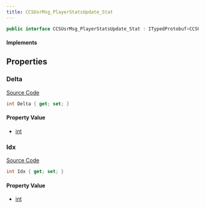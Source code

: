 ```yaml
---
title: CCSUsrMsg_PlayerStatsUpdate_Stat
---
```


```csharp
public interface CCSUsrMsg_PlayerStatsUpdate_Stat : ITypedProtobuf<CCSUsrMsg_PlayerStatsUpdate_Stat>, INativeHandle
```

#### Implements

## Properties

### Delta

[Source Code](https://github.com/swiftly-solution/swiftlys2/blob/main/managed/src/SwiftlyS2.Generated/Protobufs/Interfaces/CCSUsrMsg_PlayerStatsUpdate_Stat.cs#L16)

```csharp
int Delta { get; set; }
```

#### Property Value

- [int](https://learn.microsoft.com/dotnet/api/system.int32)

### Idx

[Source Code](https://github.com/swiftly-solution/swiftlys2/blob/main/managed/src/SwiftlyS2.Generated/Protobufs/Interfaces/CCSUsrMsg_PlayerStatsUpdate_Stat.cs#L13)

```csharp
int Idx { get; set; }
```

#### Property Value

- [int](https://learn.microsoft.com/dotnet/api/system.int32)

